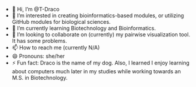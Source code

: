 - 👋 Hi, I’m @T-Draco
- 👀 I’m interested in creating bioinformatics-based modules, or utilizing GitHub modules for biological sciences. 
- 🌱 I’m currently learning Biotechnology and Bioinformatics.
- 💞️ I’m looking to collaborate on (currently) my pairwise visualization tool. It has some problems. 
- 📫 How to reach me (currently N/A)
- 😄 Pronouns: she/her
- ⚡ Fun fact: Draco is the name of my dog. Also, I learned I enjoy learning about computers much later in my studies while working towards an M.S. in Biotechnology. 

<!---
T-Draco/T-Draco is a ✨ special ✨ repository because its `README.md` (this file) appears on your GitHub profile.
You can click the Preview link to take a look at your changes.
--->
